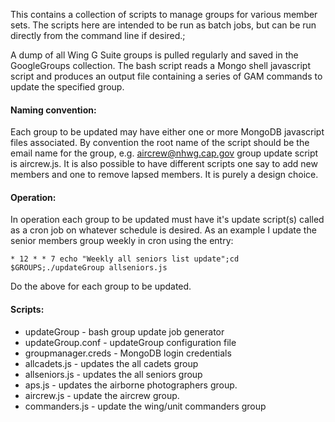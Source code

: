 This contains a collection of scripts to manage groups for various member sets.
The scripts here are intended to be run as batch jobs, but can be run directly
from the command line if desired.;

A dump of all Wing G Suite groups is pulled regularly and saved in the
GoogleGroups collection.  The bash script reads a Mongo shell
javascript script and produces an output file containing a series of GAM commands to update the specified group.

#### Naming convention:
Each group to be updated may have either one or more MongoDB javascript files
associated.  By convention the root name of the script should be the
email name for the group, e.g. aircrew@nhwg.cap.gov group update
script is aircrew.js.  It is also possible to have different scripts
one say to add new members and one to remove lapsed members.  It is
purely a design choice.

#### Operation:
In operation each group to be updated must have it's update script(s)
called as a cron job on whatever schedule is desired.  As an example I
update the senior members group weekly in cron using the entry:

`* 12 * * 7 echo "Weekly all seniors list update";cd $GROUPS;./updateGroup allseniors.js`

Do the above for each group to be updated.

#### Scripts:
* updateGroup - bash group update job generator
* updateGroup.conf - updateGroup configuration file
* groupmanager.creds - MongoDB login credentials
* allcadets.js - updates the all cadets group
* allseniors.js - updates the all seniors group
* aps.js - updates the airborne photographers group.
* aircrew.js - update the aircrew group.
* commanders.js - update the wing/unit commanders group

